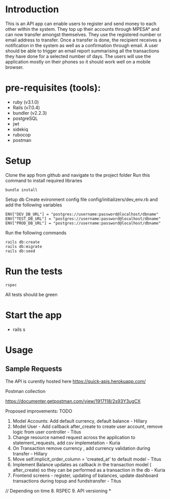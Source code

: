# Introduction

This is an API app can enable users to register and send money to each other within the system. They top up their accounts through MPESA* and can now transfer amongst themselves. They use the registered number or email address to transfer.  Once a transfer is done, the recipient receives a notification in the system as well as a confirmation through email. A user should be able to trigger an email report summarising all the transactions they have done for a selected number of days. The users will use the application mostly on their phones so it should work well on a mobile browser. 


# pre-requisites (tools):
- ruby (v3.1.0)
- Rails (v7.0.4)
- bundler (v2.2.3)
- postgreSQL
- jwt
- sidekiq 
- rubocop
- postman



# Setup

Clone the app from github and navigate to the project folder
Run this command to install required libraries
```
bundle install
```
Setup db
Create evironment config file config/initializers/dev_env.rb and add the following variables
```
ENV["DEV_DB_URL"] = "postgres://username:password@localhost/dbname"
ENV["TEST_DB_URL"] = "postgres://username:password@localhost/dbname"
ENV["PROD_DB_URL"] = "postgres://username:password@localhost/dbname"
```

Run the following commands
```
rails db:create
rails db:migrate
rails db:seed
```
# Run the tests
```
rspec
```
All tests should be green
# Start the app

- rails s

# Usage

## Sample Requests

The API is curently hosted here
https://quick-apis.herokuapp.com/

Postman collection

https://documenter.getpostman.com/view/1917118/2s93Y3ugCX





Proposed improvements: TODO

1. Model Accounts: Add default currency, default balance -  Hillary 
2. Model User - Add callback after_create to create user account, remove logic from user controller - Titus
3. Change resource named request across the application to statement_requests, add csv implemetation - Kuria
4. On Transaction remove currency , add currency validation during transfer - Hillary
5. Move self.implicit_order_column = 'created_at' to default model  - Titus
6. Implement Balance updates as callback in the transaction model ( after_create) so they can be performed as a transaction in the db - Kuria
7. Frontend screens -  register, updating of balances, update dashboard transactions during topup and fundstransfer - Titus


// Depending on time
8. RSPEC
9. API versioning *



